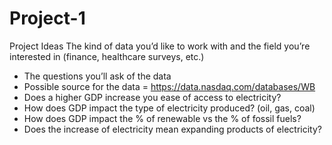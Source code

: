 # Project-1

Project Ideas
The kind of data you’d like to work with and the field you’re interested in (finance, healthcare surveys, etc.)
* The questions you’ll ask of the data
* Possible source for the data = https://data.nasdaq.com/databases/WB
* Does a higher GDP increase you ease of access to electricity?
* How does GDP impact the type of electricity produced? (oil, gas, coal)
* How does GDP impact the % of renewable vs the % of fossil fuels?
* Does the increase of electricity mean expanding products of electricity?
